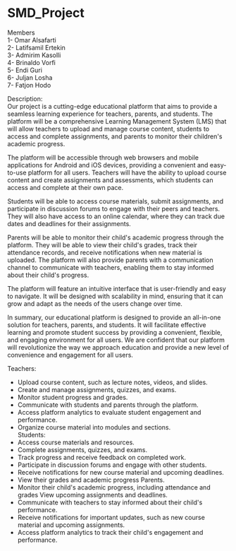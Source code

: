 # SMD_Project

Members  
1- Omar Alsafarti  
2- Latifsamil Ertekin  
3- Admirim Kasolli  
4- Brinaldo Vorfi  
5- Endi Guri  
6- Juljan Losha  
7- Fatjon Hodo  
  
Description:  
Our project is a cutting-edge educational platform that aims to provide a seamless learning experience for teachers, parents, and students. The platform will be a comprehensive Learning Management System (LMS) that will allow teachers to upload and manage course content, students to access and complete assignments, and parents to monitor their children's academic progress.

The platform will be accessible through web browsers and mobile applications for Android and iOS devices, providing a convenient and easy-to-use platform for all users. Teachers will have the ability to upload course content and create assignments and assessments, which students can access and complete at their own pace.

Students will be able to access course materials, submit assignments, and participate in discussion forums to engage with their peers and teachers. They will also have access to an online calendar, where they can track due dates and deadlines for their assignments.

Parents will be able to monitor their child's academic progress through the platform. They will be able to view their child's grades, track their attendance records, and receive notifications when new material is uploaded. The platform will also provide parents with a communication channel to communicate with teachers, enabling them to stay informed about their child's progress.

The platform will feature an intuitive interface that is user-friendly and easy to navigate. It will be designed with scalability in mind, ensuring that it can grow and adapt as the needs of the users change over time.

In summary, our educational platform is designed to provide an all-in-one solution for teachers, parents, and students. It will facilitate effective learning and promote student success by providing a convenient, flexible, and engaging environment for all users. We are confident that our platform will revolutionize the way we approach education and provide a new level of convenience and engagement for all users.  


Teachers:  
- Upload course content, such as lecture notes, videos, and slides.  
- Create and manage assignments, quizzes, and exams.  
- Monitor student progress and grades.  
- Communicate with students and parents through the platform.  
- Access platform analytics to evaluate student engagement and performance.  
- Organize course material into modules and sections.    
Students:  
- Access course materials and resources.  
- Complete assignments, quizzes, and exams.  
- Track progress and receive feedback on completed work.  
- Participate in discussion forums and engage with other students.  
- Receive notifications for new course material and upcoming deadlines.  
- View their grades and academic progress
Parents.  
- Monitor their child's academic progress, including attendance and grades
View upcoming assignments and deadlines.  
- Communicate with teachers to stay informed about their child's performance.  
- Receive notifications for important updates, such as new course material and upcoming assignments.  
- Access platform analytics to track their child's engagement and performance.  